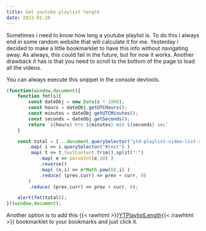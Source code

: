 ```yaml
---
title: Get youtube playlist length
date: 2022-01-20
---
```


Sometimes i need to know how long a youtube playlist is. To do this i always end in some random website that will calculate it for me. Yesterday i decided to make a little bookmarklet to have this info without navigating away. As always, this could fail in the future, but for now it works. Another drawback it has is that you need to scroll to the bottom of the page to load all the videos.

You can always execute this snippet in the console devtools.
```js
(function(window,document){
	function fmt(s){
		const dateObj = new Date(s * 1000);
		const hours = dateObj.getUTCHours();
		const minutes = dateObj.getUTCMinutes();
		const seconds = dateObj.getSeconds();
		return `${hours} hrs ${minutes} min ${seconds} sec`
	}

	const total = [...document.querySelector("ytd-playlist-video-list-renderer")?.querySelectorAll("ytd-playlist-video-renderer")]
		.map( i => i.querySelector("#text") )
		.map( t => t.textContent.trim().split(":")
			.map( e => parseInt(e,10) )
			.reverse()
			.map( (n,i) => n*Math.pow(60,i) )
			.reduce( (prev,curr) => prev + curr, 0)
		)
		.reduce( (prev,curr) => prev + curr, 0);

	alert(fmt(total));
})(window,document);
```

Another option is to add this {{< rawhtml >}}<a href="javascript:(function()%7B(function(window%2Cdocument)%7Bfunction%20fmt(s)%7Bconst%20dateObj%20%3D%20new%20Date(s%20*%201000)%3Bconst%20hours%20%3D%20dateObj.getUTCHours()%3Bconst%20minutes%20%3D%20dateObj.getUTCMinutes()%3Bconst%20seconds%20%3D%20dateObj.getSeconds()%3Breturn%20%60%24%7Bhours%7D%20hrs%20%24%7Bminutes%7D%20min%20%24%7Bseconds%7D%20sec%60%7D%20const%20total%20%3D%20%5B...document.querySelector(%22ytd-playlist-video-list-renderer%22)%3F.querySelectorAll(%22ytd-playlist-video-renderer%22)%5D.map(%20i%20%3D%3E%20i.querySelector(%22%23text%22)%20).map(%20t%20%3D%3E%20t.textContent.trim().split(%22%3A%22).map(%20e%20%3D%3E%20parseInt(e%2C10)%20).reverse().map(%20(n%2Ci)%20%3D%3E%20n*Math.pow(60%2Ci)%20).reduce(%20(prev%2Ccurr)%20%3D%3E%20prev%20%2B%20curr%2C%200)%20).reduce(%20(prev%2Ccurr)%20%3D%3E%20prev%20%2B%20curr%2C%200)%3B%20alert(fmt(total))%3B%7D)(window%2Cdocument)%7D)()">YTPlaylistLength</a>{{< /rawhtml >}} bookmarklet to your bookmarks and just click it.
